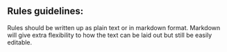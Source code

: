 Rules guidelines:
-----------------

Rules should be written up as plain text or in markdown format. Markdown will give extra flexibility to how the text can be laid out but still be easily editable.
